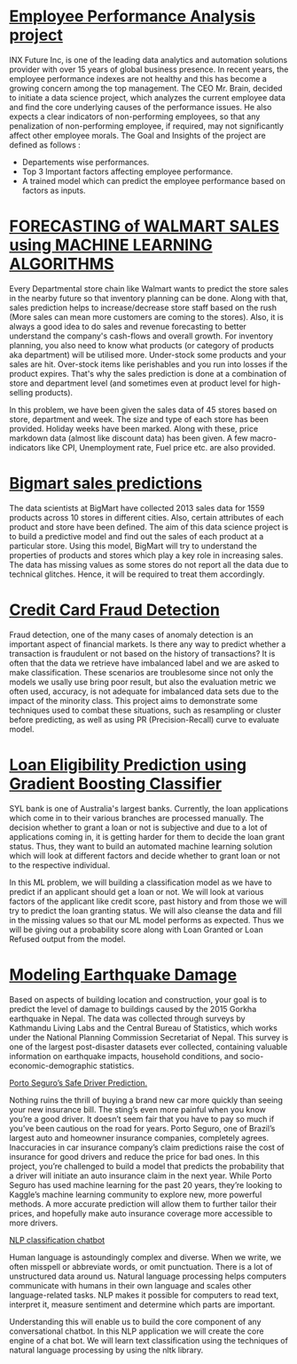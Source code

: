 # [Employee Performance Analysis project](https://github.com/adrien50/Employees-performance-analysis)

INX Future Inc, is one of the leading data analytics and automation solutions provider with over 15 years of global business presence. In recent years, the employee performance indexes are not healthy and this has become a growing concern among the top management. The CEO Mr. Brain, decided to initiate a data science project, which analyzes the current employee data and find the core underlying causes of the performance issues. He also expects a clear indicators of non-performing employees, so that any penalization of non-performing employee, if required, may not significantly affect other employee morals. The Goal and Insights of the project are defined as follows :

- Departements wise performances.
- Top 3 Important factors affecting employee performance.
- A trained model which can predict the employee performance based on factors as inputs.


# [FORECASTING of WALMART SALES using MACHINE LEARNING ALGORITHMS](https://github.com/adrien50/walmartproject)

Every Departmental store chain like Walmart wants to predict the store sales in the nearby future so that inventory planning can be done. Along with that, sales prediction helps to increase/decrease store staff based on the rush (More sales can mean more customers are coming to the stores). Also, it is always a good idea to do sales and revenue forecasting to better understand the company's cash-flows and overall growth. For inventory planning, you also need to know what products (or category of products aka department) will be utilised more. Under-stock some products and your sales are hit. Over-stock items like perishables and you run into losses if the product expires. That's why the sales prediction is done at a combination of store and department level (and sometimes even at product level for high-selling products).

In this problem, we have been given the sales data of 45 stores based on store, department and week. The size and type of each store has been provided. Holiday weeks have been marked. Along with these, price markdown data (almost like discount data) has been given. A few macro-indicators like CPI, Unemployment rate, Fuel price etc. are also provided.


# [Bigmart sales predictions](https://github.com/adrien50/Bigmartsales)

The data scientists at BigMart have collected 2013 sales data for 1559 products across 10 stores in different cities. Also, certain attributes of each product and store have been defined. The aim of this data science project is to build a predictive model and find out the sales of each product at a particular store. Using this model, BigMart will try to understand the properties of products and stores which play a key role in increasing sales. The data has missing values as some stores do not report all the data due to technical glitches. Hence, it will be required to treat them accordingly.


# [Credit Card Fraud Detection](https://github.com/adrien50/creditcarddetection)

Fraud detection, one of the many cases of anomaly detection is an important aspect of financial markets. Is there any way to predict whether a transaction is fraudulent or not based on the history of transactions? It is often that the data we retrieve have imbalanced label and we are asked to make classification. These scenarios are troublesome since not only the models we usally use bring poor result, but also the evaluation metric we often used, accuracy, is not adequate for imbalanced data sets due to the impact of the minority class. This project aims to demonstrate some techniques used to combat these situations, such as resampling or cluster before predicting, as well as using PR (Precision-Recall) curve to evaluate model.

# [Loan Eligibility Prediction using Gradient Boosting Classifier](https://github.com/adrien50/loanprediction)

SYL bank is one of Australia's largest banks. Currently, the loan applications which come in to their various branches are processed manually. The decision whether to grant a loan or not is subjective and due to a lot of applications coming in, it is getting harder for them to decide the loan grant status. Thus, they want to build an automated machine learning solution which will look at different factors and decide whether to grant loan or not to the respective individual.

In this ML problem, we will building a classification model as we have to predict if an applicant should get a loan or not. We will look at various factors of the applicant like credit score, past history and from those we will try to predict the loan granting status. We will also cleanse the data and fill in the missing values so that our ML model performs as expected. Thus we will be giving out a probability score along with Loan Granted or Loan Refused output from the model.

# [Modeling Earthquake Damage](https://github.com/adrien50/earthquake-damage-pridiction)

Based on aspects of building location and construction, your goal is to predict the level of damage to buildings caused by the 2015 Gorkha earthquake in Nepal. The data was collected through surveys by Kathmandu Living Labs and the Central Bureau of Statistics, which works under the National Planning Commission Secretariat of Nepal.
This survey is one of the largest post-disaster datasets ever collected, containing valuable information on earthquake impacts, household conditions, and socio-economic-demographic statistics.

[Porto Seguro’s Safe Driver Prediction.](https://github.com/adrien50/Porto-Seguro-s-Safe-Driver-Prediction)

Nothing ruins the thrill of buying a brand new car more quickly than seeing your new insurance bill. The sting’s even more painful when you know you’re a good driver. It doesn’t seem fair that you have to pay so much if you’ve been cautious on the road for years.
Porto Seguro, one of Brazil’s largest auto and homeowner insurance companies, completely agrees. Inaccuracies in car insurance company’s claim predictions raise the cost of insurance for good drivers and reduce the price for bad ones.
In this project, you’re challenged to build a model that predicts the probability that a driver will initiate an auto insurance claim in the next year. While Porto Seguro has used machine learning for the past 20 years, they’re looking to Kaggle’s machine learning community to explore new, more powerful methods. A more accurate prediction will allow them to further tailor their prices, and hopefully make auto insurance coverage more accessible to more drivers.

[NLP classification chatbot](https://github.com/adrien50/NLPclassification-chatbot)

Human language is astoundingly complex and diverse. When we write, we often misspell or abbreviate words, or omit punctuation. There is a lot of unstructured data around us. Natural language processing helps computers communicate with humans in their own language and scales other language-related tasks. NLP makes it possible for computers to read text, interpret it, measure sentiment and determine which parts are important.

Understanding this will enable us to build the core component of any conversational chatbot. In this NLP application we will create the core engine of a chat bot. We will learn text classification using the techniques of natural language processing by using the nltk library.




